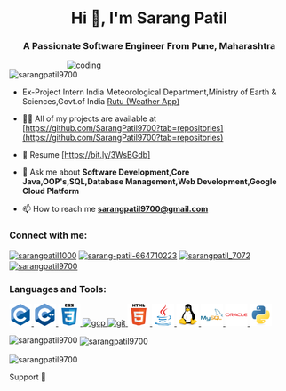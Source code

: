 <h1 align="center">Hi 👋, I'm Sarang Patil</h1>
<h3 align="center">A Passionate Software Engineer From Pune, Maharashtra</h3>

<img align="right" alt="coding" width="400" src="https://user-images.githubusercontent.com/55389276/140866485-8fb1c876-9a8f-4d6a-98dc-08c4981eaf70.gif">

<p align="left"> <img src="https://komarev.com/ghpvc/?username=sarangpatil9700&label=Profile%20views&color=0e75b6&style=flat" alt="sarangpatil9700" /> </p>

- Ex-Project Intern India Meteorological Department,Ministry of Earth & Sciences,Govt.of India [Rutu (Weather App)](https://github.com/SarangPatil9700/Weather-APP-IMD)

- 👨‍💻 All of my projects are available at [https://github.com/SarangPatil9700?tab=repositories](https://github.com/SarangPatil9700?tab=repositories)

- 📄 Resume [https://bit.ly/3WsBGdb]

- 💬 Ask me about **Software Development,Core Java,OOP's,SQL,Database Management,Web Development,Google Cloud Platform**

- 📫 How to reach me **sarangpatil9700@gmail.com**

<h3 align="left">Connect with me:</h3>
<p align="left">
<a href="https://twitter.com/sarangpatil1000" target="blank"><img align="center" src="https://raw.githubusercontent.com/rahuldkjain/github-profile-readme-generator/master/src/images/icons/Social/twitter.svg" alt="sarangpatil1000" height="30" width="40" /></a>
<a href="https://linkedin.com/in/sarang-patil-664710223" target="blank"><img align="center" src="https://raw.githubusercontent.com/rahuldkjain/github-profile-readme-generator/master/src/images/icons/Social/linked-in-alt.svg" alt="sarang-patil-664710223" height="30" width="40" /></a>
<a href="https://instagram.com/sarangpatil_7072" target="blank"><img align="center" src="https://raw.githubusercontent.com/rahuldkjain/github-profile-readme-generator/master/src/images/icons/Social/instagram.svg" alt="sarangpatil_7072" height="30" width="40" /></a>
<a href="https://www.hackerrank.com/sarangpatil9700" target="blank"><img align="center" src="https://raw.githubusercontent.com/rahuldkjain/github-profile-readme-generator/master/src/images/icons/Social/hackerrank.svg" alt="sarangpatil9700" height="30" width="40" /></a>
</p>

<h3 align="left">Languages and Tools:</h3>
<p align="left"> <a href="https://www.cprogramming.com/" target="_blank" rel="noreferrer"> <img src="https://raw.githubusercontent.com/devicons/devicon/master/icons/c/c-original.svg" alt="c" width="40" height="40"/> </a> <a href="https://www.w3schools.com/cpp/" target="_blank" rel="noreferrer"> <img src="https://raw.githubusercontent.com/devicons/devicon/master/icons/cplusplus/cplusplus-original.svg" alt="cplusplus" width="40" height="40"/> </a> <a href="https://www.w3schools.com/css/" target="_blank" rel="noreferrer"> <img src="https://raw.githubusercontent.com/devicons/devicon/master/icons/css3/css3-original-wordmark.svg" alt="css3" width="40" height="40"/> </a> <a href="https://cloud.google.com" target="_blank" rel="noreferrer"> <img src="https://www.vectorlogo.zone/logos/google_cloud/google_cloud-icon.svg" alt="gcp" width="40" height="40"/> </a> <a href="https://git-scm.com/" target="_blank" rel="noreferrer"> <img src="https://www.vectorlogo.zone/logos/git-scm/git-scm-icon.svg" alt="git" width="40" height="40"/> </a> <a href="https://www.w3.org/html/" target="_blank" rel="noreferrer"> <img src="https://raw.githubusercontent.com/devicons/devicon/master/icons/html5/html5-original-wordmark.svg" alt="html5" width="40" height="40"/> </a> <a href="https://www.java.com" target="_blank" rel="noreferrer"> <img src="https://raw.githubusercontent.com/devicons/devicon/master/icons/java/java-original.svg" alt="java" width="40" height="40"/> </a> <a href="https://www.linux.org/" target="_blank" rel="noreferrer"> <img src="https://raw.githubusercontent.com/devicons/devicon/master/icons/linux/linux-original.svg" alt="linux" width="40" height="40"/> </a> <a href="https://www.mysql.com/" target="_blank" rel="noreferrer"> <img src="https://raw.githubusercontent.com/devicons/devicon/master/icons/mysql/mysql-original-wordmark.svg" alt="mysql" width="40" height="40"/> </a> <a href="https://www.oracle.com/" target="_blank" rel="noreferrer"> <img src="https://raw.githubusercontent.com/devicons/devicon/master/icons/oracle/oracle-original.svg" alt="oracle" width="40" height="40"/> </a> <a href="https://www.python.org" target="_blank" rel="noreferrer"> <img src="https://raw.githubusercontent.com/devicons/devicon/master/icons/python/python-original.svg" alt="python" width="40" height="40"/> </a> </p>

<p><img align="left" src="https://github-readme-stats.vercel.app/api/top-langs?username=sarangpatil9700&show_icons=true&locale=en&layout=compact" alt="sarangpatil9700" /></p>

<p>&nbsp;<img align="center" src="https://github-readme-stats.vercel.app/api?username=sarangpatil9700&show_icons=true&locale=en" alt="sarangpatil9700" /></p>

<p><img align="center" src="https://github-readme-streak-stats.herokuapp.com/?user=sarangpatil9700&" alt="sarangpatil9700" /></p>

Support 🙏
